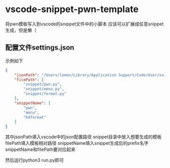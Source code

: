 # vscode-snippet-pwn-template
将pwn模板写入到vscode的snippet文件中的小脚本
应该可以扩展成任意snippet生成，但是懒（


## 配置文件settings.json

示例如下
```json
{
    "jsonPath": "/Users/lemon/Library/Application Support/Code/User/snippets/python.json",
    "filePath": [
        "snippet/pwn.py",
        "snippet/menu.py",
        "snippet/format.py"
    ],
    "snippetName": [
        "pwn", 
        "menu",
        "64format"
    ]
}
```

其中jsonPath填入vscode中的json配置路径
snippet目录中放入想要生成的模板
filePath填入模板相对路径
snippetName填入snippet生成后的prefix名字
snippetName和filePath要对应起来

然后运行python3 run.py即可
